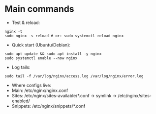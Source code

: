 # Main commands

- Test & reload:
```
nginx -t
sudo nginx -s reload # or: sudo systemctl reload nginx
```

- Quick start (Ubuntu/Debian):
```
sudo apt update && sudo apt install -y nginx
sudo systemctl enable --now nginx
```

- Log tails:
```
sudo tail -f /var/log/nginx/access.log /var/log/nginx/error.log
```

- Where configs live:
- Main:     /etc/nginx/nginx.conf
- Sites:    /etc/nginx/sites-available/*.conf  -> symlink -> /etc/nginx/sites-enabled/
- Snippets: /etc/nginx/snippets/*.conf
